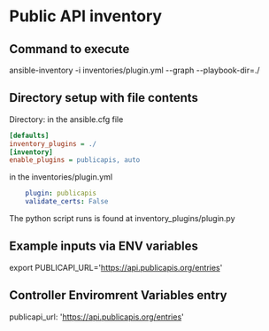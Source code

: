 # Public API inventory

## Command to execute

ansible-inventory -i inventories/plugin.yml --graph --playbook-dir=./

## Directory setup with file contents

Directory:
in the ansible.cfg file

```ini
[defaults]
inventory_plugins = ./
[inventory]
enable_plugins = publicapis, auto
```

in the inventories/plugin.yml

```yml
    plugin: publicapis
    validate_certs: False
```

The python script runs is found at inventory_plugins/plugin.py

## Example inputs via ENV variables

export PUBLICAPI_URL='https://api.publicapis.org/entries'

## Controller Enviromrent Variables entry

publicapi_url: 'https://api.publicapis.org/entries'
